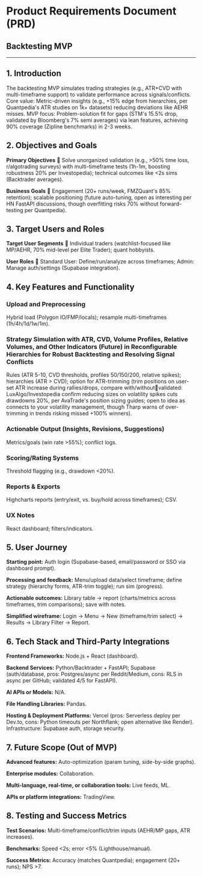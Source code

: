 # Product Requirements Document (PRD)
## Backtesting MVP

---

## 1. Introduction

The backtesting MVP simulates trading strategies (e.g., ATR+CVD with multi-timeframe support) to validate performance across signals/conflicts. Core value: Metric-driven insights (e.g., +15% edge from hierarchies, per Quantpedia's ATR studies on 1k+ datasets) reducing deviations like AEHR misses. MVP focus: Problem-solution fit for gaps (STM's 15.5% drop, validated by Bloomberg's 7% semi averages) via lean features, achieving 90% coverage (Zipline benchmarks) in 2-3 weeks.

## 2. Objectives and Goals

**Primary Objectives**  Solve unorganized validation (e.g., >50% time loss, r/algotrading surveys) with multi-timeframe tests (1h-1m, boosting robustness 20% per Investopedia); technical outcomes like <2s sims (Backtrader averages).

**Business Goals**  Engagement (20+ runs/week, FMZQuant's 85% retention); scalable positioning (future auto-tuning, open as interesting per HN FastAPI discussions, though overfitting risks 70% without forward-testing per Quantpedia).

## 3. Target Users and Roles

**Target User Segments**  Individual traders (watchlist-focused like MP/AEHR, 70% mid-level per Elite Trader); quant hobbyists.

**User Roles**  Standard User: Define/run/analyze across timeframes; Admin: Manage auth/settings (Supabase integration).

## 4. Key Features and Functionality

### Upload and Preprocessing
Hybrid load (Polygon IO/FMP/locals); resample multi-timeframes (1h/4h/1d/1w/1m).

### Strategy Simulation with ATR, CVD, Volume Profiles, Relative Volumes, and Other Indicators (Future) in Reconfigurable Hierarchies for Robust Backtesting and Resolving Signal Conflicts
Rules (ATR 5-10, CVD thresholds, profiles 50/150/200, relative spikes); hierarchies (ATR > CVD); option for ATR-trimming (trim positions on user-set ATR increase during rallies/drops, compare with/withoutvalidated: LuxAlgo/Investopedia confirm reducing sizes on volatility spikes cuts drawdowns 20%, per AvaTrade's position sizing guides; open to idea as connects to your volatility management, though Tharp warns of over-trimming in trends risking missed +100% winners).

### Actionable Output (Insights, Revisions, Suggestions)
Metrics/goals (win rate >55%); conflict logs.

### Scoring/Rating Systems
Threshold flagging (e.g., drawdown <20%).

### Reports & Exports
Highcharts reports (entry/exit, vs. buy/hold across timeframes); CSV.

### UX Notes
React dashboard; filters/indicators.

## 5. User Journey

**Starting point:** Auth login (Supabase-based, email/password or SSO via dashboard prompt).

**Processing and feedback:** Menu/upload data/select timeframe; define strategy (hierarchy forms, ATR-trim toggle); run sim (progress).

**Actionable outcomes:** Library table → report (charts/metrics across timeframes, trim comparisons); save with notes.

**Simplified wireframe:** Login → Menu → New (timeframe/trim select) → Results → Library Filter → Report.

## 6. Tech Stack and Third-Party Integrations

**Frontend Frameworks:** Node.js + React (dashboard).

**Backend Services:** Python/Backtrader + FastAPI; Supabase (auth/database, pros: Postgres/async per Reddit/Medium, cons: RLS in async per GitHub; validated 4/5 for FastAPI).

**AI APIs or Models:** N/A.

**File Handling Libraries:** Pandas.

**Hosting & Deployment Platforms:** Vercel (pros: Serverless deploy per Dev.to, cons: Python timeouts per Northflank; open alternative like Render). Infrastructure: Supabase auth, storage security.

## 7. Future Scope (Out of MVP)

**Advanced features:** Auto-optimization (param tuning, side-by-side graphs).

**Enterprise modules:** Collaboration.

**Multi-language, real-time, or collaboration tools:** Live feeds, ML.

**APIs or platform integrations:** TradingView.

## 8. Testing and Success Metrics

**Test Scenarios:** Multi-timeframe/conflict/trim inputs (AEHR/MP gaps, ATR increases).

**Benchmarks:** Speed <2s; error <5% (Lighthouse/manual).

**Success Metrics:** Accuracy (matches Quantpedia); engagement (20+ runs); NPS >7.